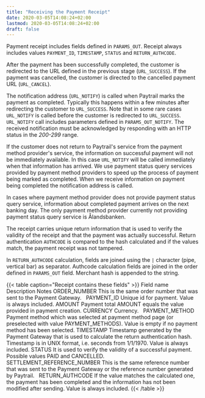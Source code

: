 ```yaml
---
title: "Receiving the Payment Receipt"
date: 2020-03-05T14:08:24+02:00
lastmod: 2020-03-05T14:08:24+02:00
draft: false
---
```


Payment receipt includes fields defined in `PARAMS_OUT`. Receipt always includes values `PAYMENT_ID`, `TIMESTAMP`, `STATUS` and `RETURN_AUTHCODE`.

After the payment has been successfully completed, the customer is redirected to the URL defined in the previous stage (`URL_SUCCESS`). If the payment was cancelled, the customer is directed to the cancelled payment URL (`URL_CANCEL`).

The notification address (`URL_NOTIFY`) is called when Paytrail marks the payment as completed. Typically this happens within a few minutes after redirecting the customer to `URL_SUCCESS`. Note that in some rare cases `URL_NOTIFY` is called before the customer is redirected to `URL_SUCCESS`. `URL_NOTIFY` call includes parameters defined in `PARAMS_OUT_NOTIFY`. The received notification must be acknowledged by responding with an HTTP status in the _200-299_ range.

If the customer does not return to Paytrail's service from the payment method provider's service, the information on successful payment will not be immediately available. In this case `URL_NOTIFY` will be called immediately when that information has arrived. We use payment status query services provided by payment method providers to speed up the process of payment being marked as completed. When we receive information on payment being completed the notification address is called.

In cases where payment method provider does not provide payment status query service, information about completed payment arrives on the next banking day. The only payment method provider currently not providing payment status query service is Ålandsbanken.

The receipt carries unique return information that is used to verify the validity of the receipt and that the payment was actually successful. Return authentication `AUTHCODE` is compared to the hash calculated and if the values match, the payment receipt was not tampered.

In `RETURN_AUTHCODE` calculation, fields are joined using the `|` character (pipe, vertical bar) as separator. Authcode calculation fields are joined in the order defined in `PARAMS_OUT` field. Merchant hash is appended to the string.

{{< table caption="Receipt contains these fields" >}}
    <thead>
        <tr>
            <th>Field name</th>
            <th>Description</th>
            <th>Notes</th>
        </tr>
    </thead>
    <tbody>
        <tr>
            <td>ORDER_NUMBER</td>
            <td>This is the same order number that was sent to the Payment Gateway.</td>
            <td>&nbsp;</td>
        </tr>
        <tr>
            <td>PAYMENT_ID</td>
            <td>Unique id for payment.</td>
            <td>Value is always included.</td>
        </tr>
        <tr>
            <td>AMOUNT</td>
            <td>Payment total</td>
            <td>AMOUNT equals the value provided in payment creation.</td>
        </tr>
        <tr>
            <td>CURRENCY</td>
            <td>Currency.</td>
            <td>&nbsp;</td>
        </tr>
        <tr>
            <td>PAYMENT_METHOD</td>
            <td>Payment method which was selected at payment method page (or preselected with value
                PAYMENT_METHODS).</td>
            <td>Value is empty if no payment method has been selected.</td>
        </tr>
        <tr>
            <td>TIMESTAMP</td>
            <td>
                Timestamp generated by the Payment Gateway that is used to calculate the return authentication hash.
                Timestamp is in UNIX format, i.e. seconds from 1/1/1970.
            </td>
            <td>Value is always included.</td>
        </tr>
        <tr>
            <td>STATUS</td>
            <td>It is used to verify the validity of a successful payment.</td>
            <td>Possible values PAID and CANCELLED.</td>
        </tr>
        <tr>
            <td>SETTLEMENT_REFERENCE_NUMBER</td>
            <td>This is the same reference number that was sent to the Payment Gateway or the reference
                number
                generated by Paytrail.</td>
            <td>&nbsp;</td>
        </tr>
        <tr>
            <td>RETURN_AUTHCODE</td>
            <td>
                If the value matches the calculated one, the payment has been completed and the information has not
                been modified after sending.
            </td>
            <td>Value is always included.</td>
        </tr>
    </tbody>
{{< /table >}}
